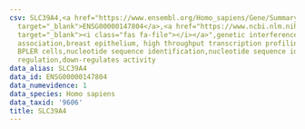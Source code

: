 ```yaml
---
csv: SLC39A4,<a href="https://www.ensembl.org/Homo_sapiens/Gene/Summary?db=core;g=ENSG00000147804"
  target="_blank">ENSG00000147804</a>,<a href="https://www.ncbi.nlm.nih.gov/pubmed/22863008"
  target="_blank"><i class="fas fa-file"></i></a>",genetic interference,functional
  association,breast epithelium, high throughput transcription profiling by microarray,
  BPLER cells,nucleotide sequence identification,nucleotide sequence identification,transcriptional
  regulation,down-regulates activity
data_alias: SLC39A4
data_id: ENSG00000147804
data_numevidence: 1
data_species: Homo sapiens
data_taxid: '9606'
title: SLC39A4
---
```

